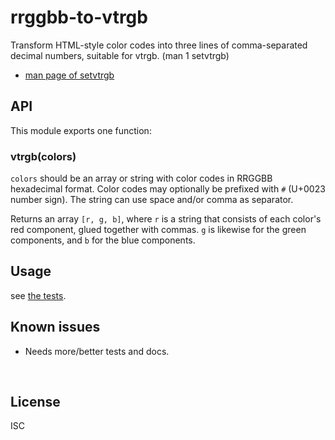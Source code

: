 ﻿
<!--#echo json="package.json" key="name" underline="=" -->
rrggbb-to-vtrgb
===============
<!--/#echo -->

<!--#echo json="package.json" key="description" -->
Transform HTML-style color codes into three lines of comma-separated decimal
numbers, suitable for vtrgb. (man 1 setvtrgb)
<!--/#echo -->


* [man page of setvtrgb][man-setvtrgb]

  [man-setvtrgb]: http://manpages.ubuntu.com/manpages/trusty/man1/setvtrgb.1.html


API
---

This module exports one function:

### vtrgb(colors)

`colors` should be an array or string with color codes in RRGGBB
hexadecimal format.
Color codes may optionally be prefixed with `#` (U+0023 number sign).
The string can use space and/or comma as separator.

Returns an array `[r, g, b]`, where `r` is a string that consists of
each color's red component, glued together with commas.
`g` is likewise for the green components, and `b` for the blue components.




Usage
-----

see [the tests](test/).


<!--#toc stop="scan" -->



Known issues
------------

* Needs more/better tests and docs.




&nbsp;


License
-------
<!--#echo json="package.json" key=".license" -->
ISC
<!--/#echo -->
